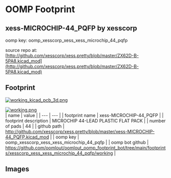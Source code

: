 # OOMP Footprint  
## xess-MICROCHIP-44_PQFP  by xesscorp  
  
oomp key: oomp_xesscorp_xess_xess_microchip_44_pqfp  
  
source repo at: [http://github.com/xesscorp/xess.pretty/blob/master/ZX62D-B-5PA8.kicad_mod](http://github.com/xesscorp/xess.pretty/blob/master/ZX62D-B-5PA8.kicad_mod)  
## Footprint  
  
[![working_kicad_pcb_3d.png](working_kicad_pcb_3d_600.png)](working_kicad_pcb_3d.png)  
  
[![working.png](working_600.png)](working.png)  
| name | value | 
| --- | --- | 
| footprint name | xess-MICROCHIP-44_PQFP | 
| footprint description | MICROCHIP 44-LEAD PLASTIC FLAT PACK | 
| number of pads | 44 | 
| github path | http://github.com/xesscorp/xess.pretty/blob/master/xess-MICROCHIP-44_PQFP.kicad_mod | 
| oomp key | oomp_xesscorp_xess_xess_microchip_44_pqfp | 
| oomp bot github | https://github.com/oomlout/oomlout_oomp_footprint_bot/tree/main/footprints/xesscorp_xess_xess_microchip_44_pqfp/working | 
## Images  
